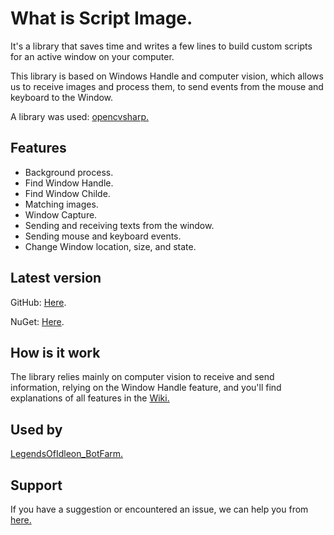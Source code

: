 # What is Script Image.
It's a library that saves time and writes a few lines to build custom scripts for an active window on your computer.

This library is based on Windows Handle and computer vision, which allows us to receive images and process them, to send events from the mouse and keyboard to the Window.

A library was used: [opencvsharp.](https://github.com/shimat/opencvsharp)

## Features
- Background process.
- Find Window Handle.
- Find Window Childe. 
- Matching images.
- Window Capture.
- Sending and receiving texts from the window.
- Sending mouse and keyboard events.
- Change Window location, size, and state.
## Latest version
GitHub: [Here](https://github.com/yousef0sa/Script_Image/releases).

NuGet: [Here](https://www.nuget.org/packages/Script.Image). 
## How is it work
The library relies mainly on computer vision to receive and send information,
 relying on the Window Handle feature,
 and you'll find explanations of all features in the [Wiki.](https://github.com/yousef0sa/Script_Image/wiki)
## Used by
[LegendsOfIdleon_BotFarm.](https://github.com/yousef0sa/LegendsOfIdleon_BotFarm)
## Support

If you have a suggestion or encountered an issue, we can help you from [here.](https://github.com/yousef0sa/Script_Image/issues/new)
